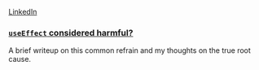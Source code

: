 [LinkedIn](https://www.linkedin.com/in/devon-coleman/)

### [`useEffect` considered harmful?](./references.md)
A brief writeup on this common refrain and my thoughts on the true root cause.
